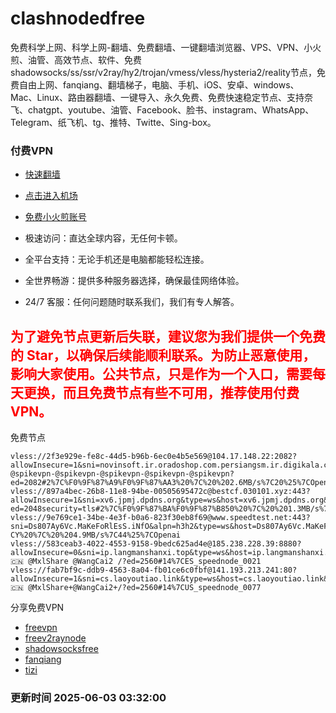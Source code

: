 # clashnodedfree

免费科学上网、科学上网-翻墙、免费翻墙、一键翻墙浏览器、VPS、VPN、小火煎、油管、高效节点、软件、免费shadowsocks/ss/ssr/v2ray/hy2/trojan/vmess/vless/hysteria2/reality节点，免费自由上网、fanqiang、翻墙梯子，电脑、手机、iOS、安卓、windows、Mac、Linux、路由器翻墙、一键导入、永久免费、免费快速稳定节点、支持奈飞、chatgpt、youtube、油管、Facebook、脸书、instagram、WhatsApp、Telegram、纸飞机、tg、推特、Twitte、Sing-box。

### 付费VPN
* [快速翻墙](https://uhuio.top/) 

* [点击进入机场](https://uhuio.top/) 

* [免费小火煎账号](https://free-clash.top/) 

* 极速访问：直达全球内容，无任何卡顿。

* 全平台支持：无论手机还是电脑都能轻松连接。

* 全世界畅游：提供多种服务器选择，确保最佳网络体验。

* 24/7 客服：任何问题随时联系我们，我们有专人解答。

## <font color="red">为了避免节点更新后失联，建议您为我们提供一个免费的 Star，以确保后续能顺利联系。为防止恶意使用，影响大家使用。公共节点，只是作为一个入口，需要每天更换，而且免费节点有些不可用，推荐使用付费VPN。</font>

免费节点

```
vless://2f3e929e-fe8c-44d5-b96b-6ec0e4b5e569@104.17.148.22:2082?allowInsecure=1&sni=novinsoft.ir.oradoshop.com.persiangsm.ir.digikala.com.abadis.ir.shad.ir.divar.ir.downloadly.com.aparat.com.cafebazar.ir.varzesh3.com.ninisite.com.abadis.ir.bama.ir.p30download.ir.telewebion.bmi.ir.shad.ir.mayket.com.ninisite.top.&type=ws&host=novinsoft.ir.oradoshop.com.persiangsm.ir.digikala.com.abadis.ir.shad.ir.divar.ir.downloadly.com.aparat.com.cafebazar.ir.varzesh3.com.ninisite.com.abadis.ir.bama.ir.p30download.ir.telewebion.bmi.ir.shad.ir.mayket.com.ninisite.top.&path=/@spikevpn-@spikevpn-@spikevpn-@spikevpn-@spikevpn-@spikevpn?ed=2082#2%7C%F0%9F%87%A9%F0%9F%87%AA3%20%7C%20%202.6MB/s%7C20%25%7COpenai
vless://897a4bec-26b8-11e8-94be-00505695472c@bestcf.030101.xyz:443?allowInsecure=1&sni=xv6.jpmj.dpdns.org&type=ws&host=xv6.jpmj.dpdns.org&path=/bbs?ed=2048security=tls#2%7C%F0%9F%87%BA%F0%9F%87%B850%20%7C%20%201.3MB/s%7C20%25%7CDisney%7COpe...
vless://9e769ce1-34be-4e3f-b0a6-823f30eb8f69@www.speedtest.net:443?sni=Ds807Ay6Vc.MaKeFoRlEsS.iNfO&alpn=h3h2&type=ws&host=Ds807Ay6Vc.MaKeFoRlEsS.iNfO&path=/fp=chrome&security=tls#2%7C%F0%9F%8C%806-CY%20%7C%20%204.9MB/s%7C44%25%7COpenai
vless://583ceab3-4022-4553-9158-9bedc625ad4e@185.238.228.39:8880?allowInsecure=0&sni=ip.langmanshanxi.top&type=ws&host=ip.langmanshanxi.top&path=/Telegram🇨🇳 @MxlShare @WangCai2 /?ed=2560#14%7CES_speednode_0021
vless://fab7bf9c-ddb9-4563-8a04-fb01ce6c0fbf@141.193.213.241:80?allowInsecure=1&sni=cs.laoyoutiao.link&type=ws&host=cs.laoyoutiao.link&path=/Telegram🇨🇳 @MxlShare+@WangCai2+/?ed=2560#14%7CUS_speednode_0077
```
分享免费VPN
* [freevpn](https://github.com/asdsadsddas123/freevpn)
* [freev2raynode](https://github.com/asdsadsddas123/freev2raynode)
* [shadowsocksfree](https://github.com/asdsadsddas123/shadowsocksfree)
* [fanqiang](https://github.com/asdsadsddas123/fanqiang)
* [tizi](https://github.com/asdsadsddas123/tizi)
### 更新时间 2025-06-03 03:32:00 